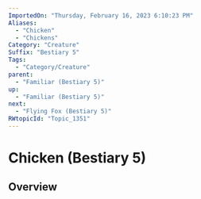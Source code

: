 ```yaml
---
ImportedOn: "Thursday, February 16, 2023 6:10:23 PM"
Aliases:
  - "Chicken"
  - "Chickens"
Category: "Creature"
Suffix: "Bestiary 5"
Tags:
  - "Category/Creature"
parent:
  - "Familiar (Bestiary 5)"
up:
  - "Familiar (Bestiary 5)"
next:
  - "Flying Fox (Bestiary 5)"
RWtopicId: "Topic_1351"
---
```

# Chicken (Bestiary 5)
## Overview
